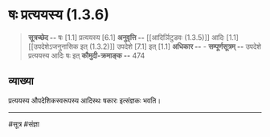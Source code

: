 # षः प्रत्ययस्य (1.3.6)
> **सूत्रच्छेद --** षः [1.1] प्रत्ययस्य [6.1]
> **अनुवृत्ति --** [[आदिर्ञिटुडवः (1.3.5)]] आदिः [1.1] [[उपदेशेऽजनुनासिक इत् (1.3.2)]] उपदेशे [7.1] इत् [1.1]
> **अधिकार --** -
> **सम्पूर्णसूत्रम् --** उपदेशे प्रत्ययस्य आदिः षः इत्
> **कौमुदी-क्रमाङ्क --** 474

## व्याख्या

प्रत्ययस्य औपदेशिकस्वरूपस्य आदिस्थः षकारः इत्संज्ञकः भवति।

---
#सूत्र #संज्ञा 